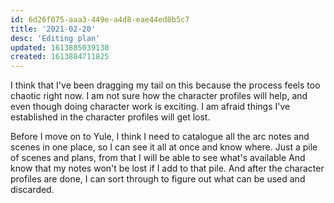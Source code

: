 ```yaml
---
id: 6d26f075-aaa3-449e-a4d8-eae44ed8b5c7
title: '2021-02-20'
desc: 'Editing plan'
updated: 1613885039130
created: 1613884711825
---
```


I think that I've been dragging my tail on this because the process feels too chaotic right now.
I am not sure how the character profiles will help, and even though doing character work is exciting. I am afraid things I've established in the character profiles will get lost.

Before I move on to Yule, I think I need to catalogue all the arc notes and scenes in one place, so I can see it all at once and know where. Just a pile of scenes and plans, from that I will be able to see what's available And know that my notes won't be lost if I add to that pile. And after the character profiles are done, I can sort through to figure out what can be used and discarded.